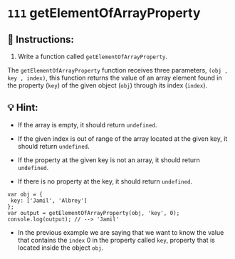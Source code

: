 # `111` getElementOfArrayProperty

## 📝 Instructions:

1. Write a function called `getElementOfArrayProperty`.

The `getElementOfArrayProperty` function receives three parameters, `(obj , key , index)`, this function returns the value of an array element found in the property (`key`) of the given object (`obj`) through its index (`index`).

## :bulb: Hint:

* If the array is empty, it should return `undefined`.

* If the given index is out of range of the array located at the given key, it should return `undefined`.

* If the property at the given key is not an array, it should return `undefined`.

* If there is no property at the key, it should return `undefined`.

```Js
var obj = {
 key: ['Jamil', 'Albrey']
};
var output = getElementOfArrayProperty(obj, 'key', 0); 
console.log(output); // --> 'Jamil'
```

* In the previous example we are saying that we want to know the value that contains the `index` 0 in the property called `key`, property that is located inside the object `obj`.